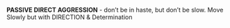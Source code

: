 **PASSIVE DIRECT AGGRESSION**  - don’t be in haste, but don’t be slow. Move Slowly but with DIRECTION & Determination